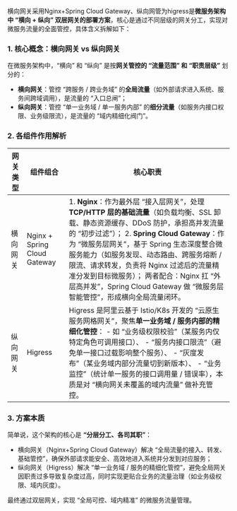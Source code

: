 

横向网关采用Nginx+Spring Cloud Gateway、纵向网管为higress是**微服务架构中 “横向 + 纵向” 双层网关的部署方案**，核心是通过不同层级的网关分工，实现对微服务流量的全面管控，具体含义拆解如下：

### 1. 核心概念：横向网关 vs 纵向网关

在微服务架构中，“横向” 和 “纵向” 是按**网关管控的 “流量范围” 和 “职责层级”** 划分的：

- **横向网关**：管控 “跨服务 / 跨业务域” 的**全局流量**（如外部请求进入系统、服务间跨域调用），是流量的 “入口总闸”；
- **纵向网关**：管控 “单一业务域 / 单一服务内部” 的**细分流量**（如服务内接口权限、业务级限流），是流量的 “域内精细化阀门”。

### 2. 各组件作用解析

| 网关类型 | 组件组合                     | 核心职责                                                     |
| -------- | ---------------------------- | ------------------------------------------------------------ |
| 横向网关 | Nginx + Spring Cloud Gateway | 1. **Nginx**：作为最外层 “接入层网关”，处理**TCP/HTTP 层的基础流量**（如负载均衡、SSL 卸载、静态资源缓存、DDoS 防护，承担高并发流量的 “初步过滤”）； 2. **Spring Cloud Gateway**：作为 “微服务层网关”，基于 Spring 生态深度整合微服务能力（如服务发现、动态路由、跨服务熔断 / 限流、请求转发，负责将 Nginx 过滤后的流量精准分发到目标微服务）； 两者配合：Nginx 扛 “外层高并发”，Spring Cloud Gateway 做 “微服务层智能管控”，形成横向全局流量闭环。 |
| 纵向网关 | Higress                      | Higress 是阿里云基于 Istio/K8s 开发的 “云原生服务网格网关”，聚焦**单一业务域 / 服务内部的精细化管控**： - 如 “业务级权限校验”（某服务内仅特定角色可调用接口）、 - “服务内接口限流”（避免单一接口过载影响整个服务）、 - “灰度发布”（某业务域内部分流量切到新版本）、 - “业务监控”（统计单一服务的接口调用量 / 错误率），本质是对 “横向网关未覆盖的域内流量” 做补充管控。 |

### 3. 方案本质

简单说，这个架构的核心是 **“分层分工、各司其职”**：

- 横向网关（Nginx+Spring Cloud Gateway）解决 “全局流量的接入、转发、基础管控”，确保外部请求能安全、高效地进入系统并分发到对应服务；
- 纵向网关（Higress）解决 “单一业务域 / 服务的精细化管控”，避免全局网关因职责过多导致复杂度过高，同时实现更贴合业务的流量治理（如业务级权限、域内灰度）。

最终通过双层网关，实现 “全局可控、域内精准” 的微服务流量管理。